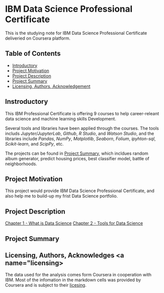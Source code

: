 # IBM Data Science Professional Certificate

This is the studying note for IBM Data Science Professional Certificate deliveried on Coursera platform. 

## Table of Contents 
* [Introductory](#Introductory)
* [Project Motivation](#motivation)
* [Project Description](#description)
* [Project Summary](#summary)
* [Licensing, Authors, Acknowledgement](#licensing)

## Instroductory
This IBM Professional Certificate is offering 9 courses to help career-releant data science and machine learning skills Development.

Several tools and libraries have been applied through the courses. The tools includs *Jupyter/JupyterLab*, *Github*, *R Studio*, and *Watson Studio*, and the libraries include *Pandas*, *NumPy*, *Matplotlib*, *Seaborn*, *Folium*, *ipyhton-sql*, *Scikit-learn*, and *ScipPy*, etc. 

The projects can be found in [Project Summary](), which incldues random album generator, predict housing prices, best classifier model, battle of neighborhoods. 

## Project Motivation <a name="motivation"></a>
This project would provide IBM Data Science Professional Certificate, and also help me to build-up my frist Data Science portfolio. 

## Project Description <a name="description"></a>
[Chapter 1 - What is Data Science](https://github.com/wtbrissy/IBM-Data-Science-Coursera/blob/draft/Project%20Description%20/1-What%20is%20data%20science.md)
[Chapter 2 - Tools for Data Science](https://github.com/wtbrissy/IBM-Data-Science-Coursera/blob/draft/Project%20Description%20/2-Tool%20for%20data%20science.md)

## Project Summary <a name="summary"></a>

## Licensing, Authors, Acknowledges <a name="licensing>
The data used for the analysis comes form Coursera in cooperation with IBM. Most of the infomation in the markdown cells was provided by Coursera and is subject to their [licesing](https://www.coursera.org/about/terms). 

